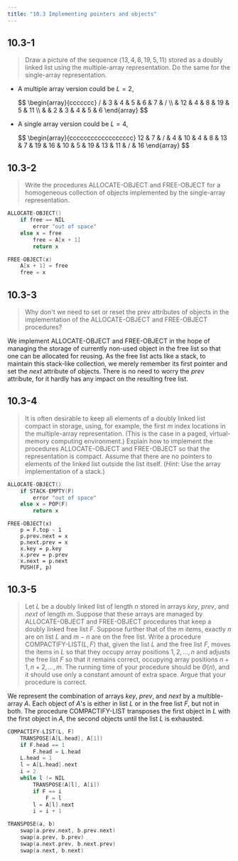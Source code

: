 ```yaml
---
title: "10.3 Implementing pointers and objects"
---
```


## 10.3-1

> Draw a picture of the sequence $\langle 13, 4, 8, 19, 5, 11 \rangle$ stored as a doubly linked list using the multiple-array representation. Do the same for the single-array representation.

- A multiple array version could be $L = 2$,

    <div>
    $$
    \begin{array}{ccccccc}
    / & 3  & 4 & 5 & 6  & 7 & /  \\
      & 12 & 4 & 8 & 19 & 5 & 11 \\
      &    & 2 & 3 & 4  & 5 & 6
    \end{array}
    $$
    </div>

- A single array version could be $L = 4$,

    <div>
    $$
    \begin{array}{cccccccccccccccccc}
    12 & 7 & / & 4 & 10 & 4 & 8 & 13 & 7 & 19 & 16 & 10 & 5 & 19 & 13 & 11 & / & 16
    \end{array}
    $$
    </div>
    
## 10.3-2

> Write the procedures $\text{ALLOCATE-OBJECT}$ and $\text{FREE-OBJECT}$ for a homogeneous collection of objects implemented by the single-array representation.

```cpp
ALLOCATE-OBJECT()
    if free == NIL
        error "out of space"
    else x = free
        free = A[x + 1]
        return x
```

```cpp
FREE-OBJECT(x)
    A[x + 1] = free
    free = x
```

## 10.3-3

> Why don't we need to set or reset the prev attributes of objects in the implementation of the $\text{ALLOCATE-OBJECT}$ and $\text{FREE-OBJECT}$ procedures?

We implement $\text{ALLOCATE-OBJECT}$ and $\text{FREE-OBJECT}$ in the hope of managing the storage of currently non-used object in the free list so that one can be allocated for reusing. As the free list acts like a stack, to maintain this stack-like collection, we merely remember its first pointer and set the $next$ attribute of objects. There is no need to worry the $prev$ attribute, for it hardly has any impact on the resulting free list.

## 10.3-4

> It is often desirable to keep all elements of a doubly linked list compact in storage, using, for example, the first $m$ index locations in the multiple-array representation. (This is the case in a paged, virtual-memory computing environment.) Explain how to implement the procedures $\text{ALLOCATE-OBJECT}$ and $\text{FREE-OBJECT}$ so that the representation is compact. Assume that there are no pointers to elements of the linked list outside the list itself. ($\textit{Hint:}$ Use the array implementation of a stack.)

```cpp
ALLOCATE-OBJECT()
    if STACK-EMPTY(F)
        error "out of space"
    else x = POP(F)
        return x
```

```
FREE-OBJECT(x)
    p = F.top - 1
    p.prev.next = x
    p.next.prev = x
    x.key = p.key
    x.prev = p.prev
    x.next = p.next
    PUSH(F, p)
```

## 10.3-5

> Let $L$ be a doubly linked list of length $n$ stored in arrays $key$, $prev$, and $next$ of length $m$. Suppose that these arrays are managed by $\text{ALLOCATE-OBJECT}$ and $\text{FREE-OBJECT}$ procedures that keep a doubly linked free list $F$. Suppose further that of the $m$ items, exactly $n$ are on list $L$ and $m - n$ are on the free list. Write a procedure $\text{COMPACTIFY-LIST}(L, F)$ that, given the list $L$ and the free list $F$, moves the items in $L$ so that they occupy array positions $1, 2, \ldots, n$ and adjusts the free list $F$ so that it remains correct, occupying array positions $n + 1, n + 2, \ldots, m$. The running time of your procedure should be $\Theta(n)$, and it should use only a constant amount of extra space. Argue that your procedure is correct.

We represent the combination of arrays $key$, $prev$, and $next$ by a multible-array $A$. Each object of $A$'s is either in list $L$ or in the free list $F$, but not in both. The procedure $\text{COMPACTIFY-LIST}$ transposes the first object in $L$ with the first object in $A$, the second objects until the list $L$ is exhausted.

```cpp
COMPACTIFY-LIST(L, F)
    TRANSPOSE(A[L.head], A[1])
    if F.head == 1
        F.head = L.head
    L.head = 1
    l = A[L.head].next
    i = 2
    while l != NIL
        TRANSPOSE(A[l], A[i])
        if F == i
            F = l
        l = A[l].next
        i = i + 1
```

```cpp
TRANSPOSE(a, b)
    swap(a.prev.next, b.prev.next)
    swap(a.prev, b.prev)
    swap(a.next.prev, b.next.prev)
    swap(a.next, b.next)
```
